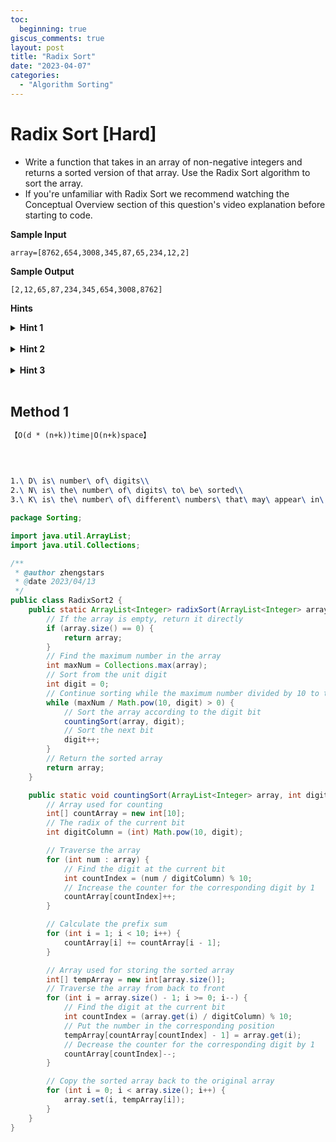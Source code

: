 ```yaml
---
toc:
  beginning: true
giscus_comments: true
layout: post
title: "Radix Sort"
date: "2023-04-07"
categories:
  - "Algorithm Sorting"
---
```


# Radix Sort [Hard]

- Write a function that takes in an array of non-negative integers and returns a sorted version of that array. Use the Radix Sort algorithm to sort the array.
- If you're unfamiliar with Radix Sort we recommend watching the Conceptual Overview section of this question's video explanation before starting to code.

**Sample Input**

```
array=[8762,654,3008,345,87,65,234,12,2]
```

**Sample Output**

```
[2,12,65,87,234,345,654,3008,8762]
```



**Hints**
<br>

<details> <summary><b>Hint 1</b></summary>
    <br>
    <i><strong> Radix Sort sorts numbers by looking only at one of their digits at a time. It first sorts all of the given numbers by their ones'column, then by their tens'column, then by their hundreds column, and so on and so forth until they're fully sorted. </strong></i>
</details>


<br>

<details> <summary><b>Hint 2</b></summary>
    <br>
    <i><strong> Radix Sort uses an intermediary sorting algorithm to sort numbers one digits'column at a time. The goal of Radix Sort is to perform a more efficient sort than popular sorting algorithms like Merge Sort or Quick Sort for inputs that are well suited to be sorted by their individual digits columns. With this in mind, what intermediary sorting algorithm should we use with Radix Sort? Keep in mind that this sorting algorithm will run multiple times,sorting one digits'column at a time. </strong></i>
</details>



<br>

<details> <summary><b>Hint 3</b></summary>
    <br>
    <i><strong> The most popular sorting algorithm to use with Radix Sort is Counting Sort.Counting Sort takes advantage of the fact that we know the range of possible values that we need to sort. When sorting numbers,we know that we only need to sort digits, which will always be in the range 0-9 Therefore, we can count how many times these digits occur and use those counts to populate a new sorted array. We'll perform counting sort multiple times,once for each digits' column that we're sorting, starting with the ones'column. We need to ensure that our counting sort performs a stable sort, so that we don't lose information from previous iterations of sorting. Counting sort runs in 0(n) time, which means that we might have a much more efficient sorting algorithm if the largest number in our input contains few digits. See the Conceptual Overview section of this question's video explanation for a more in-depth explanation. </strong></i>
</details>



<br>

## Method 1

```tex
【O(d * (n+k))time∣O(n+k)space】
```
<br>


```tex

1.\ D\ is\ number\ of\ digits\\
2.\ N\ is\ the\ number\ of\ digits\ to\ be\ sorted\\ 
3.\ K\ is\ the\ number\ of\ different\ numbers\ that\ may\ appear\ in\ each\ number.
```

```java
package Sorting;

import java.util.ArrayList;
import java.util.Collections;

/**
 * @author zhengstars
 * @date 2023/04/13
 */
public class RadixSort2 {
    public static ArrayList<Integer> radixSort(ArrayList<Integer> array) {
        // If the array is empty, return it directly
        if (array.size() == 0) {
            return array;
        }
        // Find the maximum number in the array
        int maxNum = Collections.max(array);
        // Sort from the unit digit
        int digit = 0;
        // Continue sorting while the maximum number divided by 10 to the power of digit is greater than 0
        while (maxNum / Math.pow(10, digit) > 0) {
            // Sort the array according to the digit bit
            countingSort(array, digit);
            // Sort the next bit
            digit++;
        }
        // Return the sorted array
        return array;
    }

    public static void countingSort(ArrayList<Integer> array, int digit) {
        // Array used for counting
        int[] countArray = new int[10];
        // The radix of the current bit
        int digitColumn = (int) Math.pow(10, digit);

        // Traverse the array
        for (int num : array) {
            // Find the digit at the current bit
            int countIndex = (num / digitColumn) % 10;
            // Increase the counter for the corresponding digit by 1
            countArray[countIndex]++;
        }

        // Calculate the prefix sum
        for (int i = 1; i < 10; i++) {
            countArray[i] += countArray[i - 1];
        }

        // Array used for storing the sorted array
        int[] tempArray = new int[array.size()];
        // Traverse the array from back to front
        for (int i = array.size() - 1; i >= 0; i--) {
            // Find the digit at the current bit
            int countIndex = (array.get(i) / digitColumn) % 10;
            // Put the number in the corresponding position
            tempArray[countArray[countIndex] - 1] = array.get(i);
            // Decrease the counter for the corresponding digit by 1
            countArray[countIndex]--;
        }

        // Copy the sorted array back to the original array
        for (int i = 0; i < array.size(); i++) {
            array.set(i, tempArray[i]);
        }
    }
}

```

